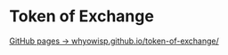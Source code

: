 # Token of Exchange

[GitHub pages -> whyowisp.github.io/token-of-exchange/](https://whyowisp.github.io/token-of-exchange/)
